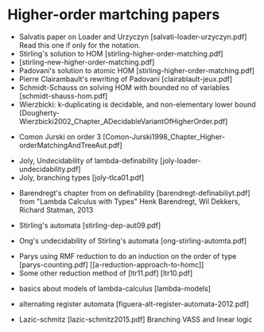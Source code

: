 # Higher-order martching papers

* Salvatis paper on Loader and Urzyczyn [salvati-loader-urzyczyn.pdf]
  Read this one if only for the notation. 
* Stirling's solution to HOM   [stirling-higher-order-matching.pdf]
* [stirling-new-higher-order-matching.pdf]
* Padovani's solution to atomic HOM [stirling-higher-order-matching.pdf] 
* Pierre Clairambault's rewriting of Padovani [clairablault-jeux.pdf]
* Schmidt-Schauss on solving HOM with bounded no of variables [schmidt-shauss-hom.pdf]
* Wierzbicki: k-duplicating is decidable, and non-elementary lower bound 
  [Dougherty-Wierzbicki2002_Chapter_ADecidableVariantOfHigherOrder.pdf]
- Comon Jurski on order 3 [Comon-Jurski1998_Chapter_Higher-orderMatchingAndTreeAut.pdf]
  

* Joly, Undecidability of lambda-definability [joly-loader-undecidability.pdf]
* Joly, branching types [joly-tlca01.pdf]
- Barendregt's chapter from on definability [barendregt-definabiliyt.pdf]
  from "Lambda Calculus with Types" Henk Barendregt, Wil Dekkers, Richard
  Statman, 2013

- Stirling's automata [stirling-dep-aut09.pdf]
- Ong's undecidability of Stirling's automata [ong-stirling-automta.pdf]
  
* Parys using RMF reduction to do an induction on the order of type [parys-counting.pdf]
  [[a-reduction-approach-to-homc]]
* Some other reduction method of [ltr11.pdf] [ltr10.pdf]

- basics about models of lambda-calculus [lambda-models]

- alternating register automata [figuera-alt-register-automata-2012.pdf]

- Lazic-schmitz [lazic-schmitz2015.pdf]
  Branching VASS and linear logic